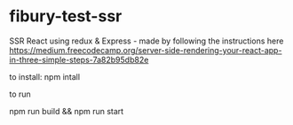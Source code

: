 # fibury-test-ssr

SSR React using redux & Express - made by following the instructions here https://medium.freecodecamp.org/server-side-rendering-your-react-app-in-three-simple-steps-7a82b95db82e

to install:
npm intall

to run

npm run build && npm run start
